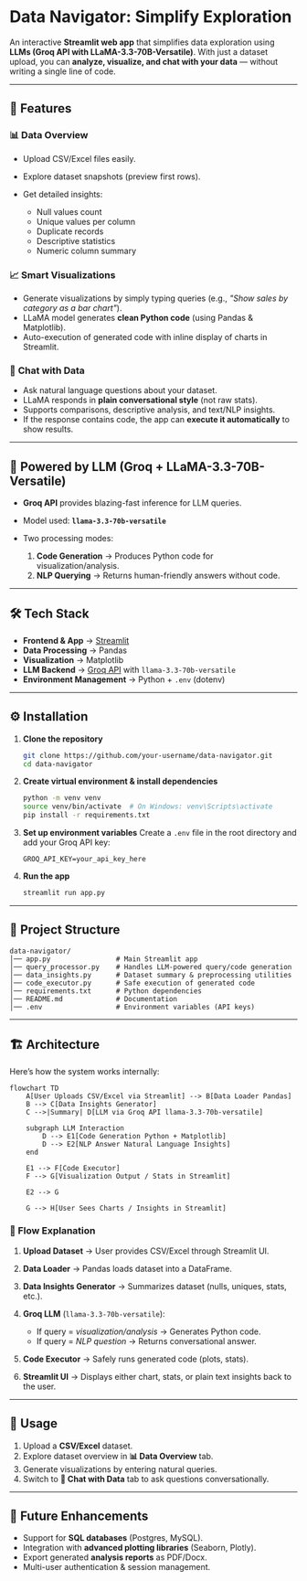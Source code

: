 # Data Navigator: Simplify Exploration

An interactive **Streamlit web app** that simplifies data exploration using **LLMs (Groq API with LLaMA-3.3-70B-Versatile)**.
With just a dataset upload, you can **analyze, visualize, and chat with your data** — without writing a single line of code.

---

## 🚀 Features

### 📊 **Data Overview**

* Upload CSV/Excel files easily.
* Explore dataset snapshots (preview first rows).
* Get detailed insights:

  * Null values count
  * Unique values per column
  * Duplicate records
  * Descriptive statistics
  * Numeric column summary

### 📈 **Smart Visualizations**

* Generate visualizations by simply typing queries (e.g., *"Show sales by category as a bar chart"*).
* LLaMA model generates **clean Python code** (using Pandas & Matplotlib).
* Auto-execution of generated code with inline display of charts in Streamlit.

### 💬 **Chat with Data**

* Ask natural language questions about your dataset.
* LLaMA responds in **plain conversational style** (not raw stats).
* Supports comparisons, descriptive analysis, and text/NLP insights.
* If the response contains code, the app can **execute it automatically** to show results.

---

## 🧠 Powered by LLM (Groq + LLaMA-3.3-70B-Versatile)

* **Groq API** provides blazing-fast inference for LLM queries.
* Model used: **`llama-3.3-70b-versatile`**
* Two processing modes:

  1. **Code Generation** → Produces Python code for visualization/analysis.
  2. **NLP Querying** → Returns human-friendly answers without code.

---

## 🛠️ Tech Stack

* **Frontend & App** → [Streamlit](https://data-navigator-simplify-exploration.onrender.com)
* **Data Processing** → Pandas
* **Visualization** → Matplotlib
* **LLM Backend** → [Groq API](https://groq.com/) with `llama-3.3-70b-versatile`
* **Environment Management** → Python + `.env` (dotenv)

---

## ⚙️ Installation

1. **Clone the repository**

   ```bash
   git clone https://github.com/your-username/data-navigator.git
   cd data-navigator
   ```

2. **Create virtual environment & install dependencies**

   ```bash
   python -m venv venv
   source venv/bin/activate  # On Windows: venv\Scripts\activate
   pip install -r requirements.txt
   ```

3. **Set up environment variables**
   Create a `.env` file in the root directory and add your Groq API key:

   ```
   GROQ_API_KEY=your_api_key_here
   ```

4. **Run the app**

   ```bash
   streamlit run app.py
   ```

---

## 📂 Project Structure

```
data-navigator/
│── app.py                # Main Streamlit app
│── query_processor.py    # Handles LLM-powered query/code generation
│── data_insights.py      # Dataset summary & preprocessing utilities
│── code_executor.py      # Safe execution of generated code
│── requirements.txt      # Python dependencies
│── README.md             # Documentation
│── .env                  # Environment variables (API keys)
```

---

## 🏗️ Architecture

Here’s how the system works internally:

```mermaid
flowchart TD
    A[User Uploads CSV/Excel via Streamlit] --> B[Data Loader Pandas]
    B --> C[Data Insights Generator]
    C -->|Summary| D[LLM via Groq API llama-3.3-70b-versatile]
    
    subgraph LLM Interaction
        D --> E1[Code Generation Python + Matplotlib]
        D --> E2[NLP Answer Natural Language Insights]
    end
    
    E1 --> F[Code Executor]
    F --> G[Visualization Output / Stats in Streamlit]
    
    E2 --> G
    
    G --> H[User Sees Charts / Insights in Streamlit]
```

### 🔎 Flow Explanation

1. **Upload Dataset** → User provides CSV/Excel through Streamlit UI.
2. **Data Loader** → Pandas loads dataset into a DataFrame.
3. **Data Insights Generator** → Summarizes dataset (nulls, uniques, stats, etc.).
4. **Groq LLM** (`llama-3.3-70b-versatile`):

   * If query = *visualization/analysis* → Generates Python code.
   * If query = *NLP question* → Returns conversational answer.
5. **Code Executor** → Safely runs generated code (plots, stats).
6. **Streamlit UI** → Displays either chart, stats, or plain text insights back to the user.

---

## 🎯 Usage

1. Upload a **CSV/Excel** dataset.
2. Explore dataset overview in **📊 Data Overview** tab.
3. Generate visualizations by entering natural queries.
4. Switch to **💬 Chat with Data** tab to ask questions conversationally.

---

## 🔮 Future Enhancements

* Support for **SQL databases** (Postgres, MySQL).
* Integration with **advanced plotting libraries** (Seaborn, Plotly).
* Export generated **analysis reports** as PDF/Docx.
* Multi-user authentication & session management.

